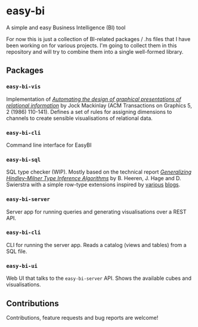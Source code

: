 # easy-bi
A simple and easy Business Intelligence (BI) tool

For now this is just a collection of BI-related packages / .hs files that I have been working on for various projects. I'm going to collect them in this repository and will try to combine them into a single well-formed library.

## Packages

### `easy-bi-vis`

Implementation of [_Automating the design of graphical presentations of relational information_](https://dl.acm.org/doi/10.1145/22949.22950) by Jock Mackinlay (ACM Transactions on Graphics 5, 2 (1986) 110-141). Defines a set of rules for assigning dimensions to channels to create sensible visualisations of relational data.

### `easy-bi-cli`

Command line interface for EasyBI

### `easy-bi-sql`

SQL type checker (WIP). Mostly based on the technical report [_Generalizing Hindley-Milner Type Inference Algorithms_](https://www.cs.uu.nl/research/techreps/repo/CS-2002/2002-031.pdf) by B. Heeren, J. Hage and D. Swierstra with a simple row-type extensions inspired by [various](https://ahnfelt.medium.com/row-polymorphism-crash-course-587f1e7b7c47) [blogs](http://blog.vmchale.com/article/row-types).

### `easy-bi-server`

Server app for running queries and generating visualisations over a REST API.

### `easy-bi-cli`

CLI for running the server app. Reads a catalog (views and tables) from a SQL file.

### `easy-bi-ui`

Web UI that talks to the `easy-bi-server` API. Shows the available cubes and visualisations.

## Contributions

Contributions, feature requests and bug reports are welcome!